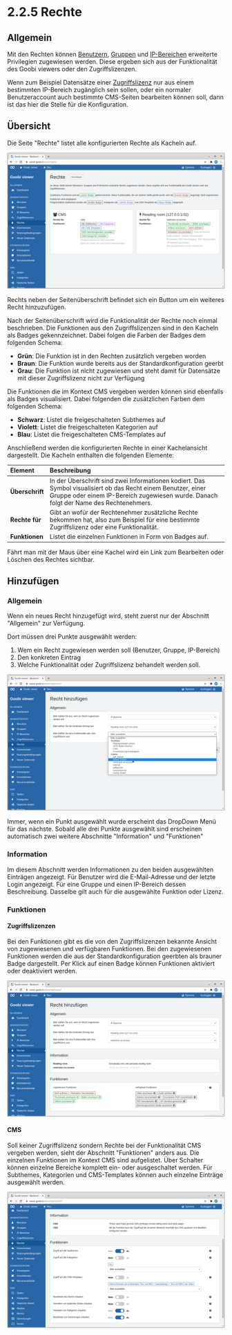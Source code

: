 # 2.2.5 Rechte

## Allgemein

Mit den Rechten können [Benutzern](1.md), [Gruppen](2.md) und [IP-Bereichen](3.md) erweiterte Privilegien zugewiesen werden. Diese ergeben sich aus der Funktionalität des Goobi viewers oder den Zugriffslizenzen.

Wenn zum Beispiel Datensätze einer [Zugriffslizenz](4.md) nur aus einem bestimmten IP-Bereich zugänglich sein sollen, oder ein normaler Benutzeraccount auch bestimmte CMS-Seiten bearbeiten können soll, dann ist das hier die Stelle für die Konfiguration.

## Übersicht

Die Seite "Rechte" listet alle konfigurierten Rechte als Kacheln auf.

![](../../../.gitbook/assets/ui_2.2.5_1.png)

Rechts neben der Seitenüberschrift befindet sich ein Button um ein weiteres Recht hinzuzufügen.

Nach der Seitenüberschrift wird die Funktionalität der Rechte noch einmal beschrieben. Die Funktionen aus den Zugriffslizenzen sind in den Kacheln als Badges gekennzeichnet. Dabei folgen die Farben der Badges dem folgenden Schema:

* **Grün**: Die Funktion ist in den Rechten zusätzlich vergeben worden
* **Braun**: Die Funktion wurde bereits aus der Standardkonfiguration geerbt
* **Grau**: Die Funktion ist nicht zugewiesen und steht damit für Datensätze mit dieser Zugriffslizenz nicht zur Verfügung 

Die Funktionen die im Kontext CMS vergeben werden können sind ebenfalls als Badges visualisiert. Dabei folgenden die zusätzlichen Farben dem folgenden Schema:

* **Schwarz**: Listet die freigeschalteten Subthemes auf
* **Violett**: Listet die freigeschalteten Kategorien auf
* **Blau**: Listet die freigeschalteten CMS-Templates auf

Anschließend werden die konfigurierten Rechte in einer Kachelansicht dargestellt. Die Kacheln enthalten die folgenden Elemente:

| Element | Beschreibung |
| :--- | :--- |
| **Überschrift** | In der Überschrift sind zwei Informationen kodiert. Das Symbol visualisiert ob das Recht einem Benutzer, einer Gruppe oder einem IP-Bereich zugewiesen wurde. Danach folgt der Name des Rechtenehmers. |
| **Rechte für** | Gibt an wofür der Rechtenehmer zusätzliche Rechte bekommen hat, also zum Beispiel für eine bestimmte Zugriffslizenz oder eine Funktionalität. |
| **Funktionen** | Listet die einzelnen Funktionen in Form von Badges auf. |

Fährt man mit der Maus über eine Kachel wird ein Link zum Bearbeiten oder Löschen des Rechtes sichtbar.

## Hinzufügen

### Allgemein

Wenn ein neues Recht hinzugefügt wird, steht zuerst nur der Abschnitt "Allgemein" zur Verfügung.

Dort müssen drei Punkte ausgewählt werden:

1. Wem ein Recht zugewiesen werden soll \(Benutzer, Gruppe, IP-Bereich\)
2. Den konkreten Eintrag
3. Welche Funktionalität oder Zugriffslizenz behandelt werden soll.

![Abschnitt &quot;Allgemein&quot;](../../../.gitbook/assets/ui_2.2.5_2.png)

Immer, wenn ein Punkt ausgewählt wurde erscheint das DropDown Menü für das nächste. Sobald alle drei Punkte ausgewählt sind erscheinen automatisch zwei weitere Abschnitte "Information" und "Funktionen"

### Information

Im diesem Abschnitt werden Informationen zu den beiden ausgewählten Einträgen angezeigt. Für Benutzer wird die E-Mail-Adresse und der letzte Login angezeigt. Für eine Gruppe und einen IP-Bereich dessen Beschreibung. Dasselbe gilt auch für die ausgewählte Funktion oder Lizenz.

### Funktionen

#### Zugriffslizenzen

Bei den Funktionen gibt es die von den Zugriffslizenzen bekannte Ansicht von zugewiesenen und verfügbaren Funktionen. Bei den zugewiesenen Funktionen werden die aus der Standardkonfiguration geerbten als brauner Badge dargestellt. Per Klick auf einen Badge können Funktionen aktiviert oder deaktiviert werden. 

![Abschnitt &quot;Information&quot; und &quot;Funktionen&quot; f&#xFC;r Zugriffslizenzen](../../../.gitbook/assets/ui_2.2.5_3.png)

#### CMS

Soll keiner Zugriffslizenz sondern Rechte bei der Funktionalität CMS vergeben werden, sieht der Abschnitt "Funktionen" anders aus. Die einzelnen Funktionen im Kontext CMS sind aufgelistet. Über Schalter können einzelne Bereiche komplett ein- oder ausgeschaltet werden. Für Subthemes, Kategorien und CMS-Templates können auch einzelne Einträge ausgewählt werden.

![Abschnitt &quot;Funktionen&quot; im Kontext CMS](../../../.gitbook/assets/ui_2.2.5_4.png)

